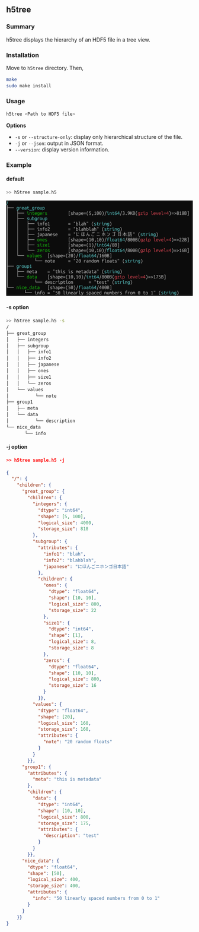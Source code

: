 ## h5tree

### Summary
h5tree displays the hierarchy of an HDF5 file in a tree view.



### Installation
Move to `h5tree` directory.
Then,
```bash
make
sudo make install
```

### Usage
```bash
h5tree <Path to HDF5 file>
```

**Options**
- `-s` or `--structure-only`: display only hierarchical structure of the file.
- `-j` or `--json`: output in JSON format.
- `--version`: display version information.

### Example
#### default
```bash
>> h5tree sample.h5
```
![result](image/README/image.png)


#### -s option
```bash
>> h5tree sample.h5 -s
/
├── great_group
│   ├── integers
│   ├── subgroup
│   │   ├── info1
│   │   ├── info2
│   │   ├── japanese
│   │   ├── ones
│   │   ├── size1
│   │   └── zeros
│   └── values
│          └── note
├── group1
│   ├── meta
│   └── data
│          └── description
└── nice_data
       └── info
```

#### -j option
```json
>> h5tree sample.h5 -j

{
  "/": {
    "children": {
      "great_group": {
        "children": {
          "integers": {
            "dtype": "int64",
            "shape": [5, 100],
            "logical_size": 4000,
            "storage_size": 818
          },
          "subgroup": {
            "attributes": {
              "info1": "blah",
              "info2": "blahblah",
              "japanese": "にほんごニホンゴ日本語"
            },
            "children": {
              "ones": {
                "dtype": "float64",
                "shape": [10, 10],
                "logical_size": 800,
                "storage_size": 22
              },
              "size1": {
                "dtype": "int64",
                "shape": [1],
                "logical_size": 8,
                "storage_size": 8
              },
              "zeros": {
                "dtype": "float64",
                "shape": [10, 10],
                "logical_size": 800,
                "storage_size": 16
              }
            }},
          "values": {
            "dtype": "float64",
            "shape": [20],
            "logical_size": 160,
            "storage_size": 160,
            "attributes": {
              "note": "20 random floats"
            }
          }
        }},
      "group1": {
        "attributes": {
          "meta": "this is metadata"
        },
        "children": {
          "data": {
            "dtype": "int64",
            "shape": [10, 10],
            "logical_size": 800,
            "storage_size": 175,
            "attributes": {
              "description": "test"
            }
          }
        }},
      "nice_data": {
        "dtype": "float64",
        "shape": [50],
        "logical_size": 400,
        "storage_size": 400,
        "attributes": {
          "info": "50 linearly spaced numbers from 0 to 1"
        }
      }
    }}
}
```